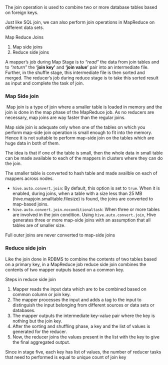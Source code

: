 The join operation is used to combine two or more database tables based on foreign keys.  

Just like SQL join, we can also perform join operations in MapReduce on different data sets.

Map Reduce Joins

1) Map side joins
2) Reduce side joins

A mapper’s job during Map Stage is to _“read”_ the data from join tables and to _“return”_ the **‘join key’** and **‘join value’** pair into an intermediate file. Further, in the shuffle stage, this intermediate file is then sorted and merged. The reducer’s job during reduce stage is to take this sorted result as input and complete the task of join.


### Map Side join 
 Map join is a type of join where a smaller table is loaded in memory and the join is done in the map phase of the MapReduce job. As no reducers are necessary, map joins are way faster than the regular joins.

Map side join is adequate only when one of the tables on which you perform map-side join operation is small enough to fit into the memory.  Hence it is not suitable to perform map-side join on the tables which are huge data in both of them.


The idea is that if one of the table is small, then the whole data in small table can be made available to each of the mappers in clusters where they can do the join. 

The smaller table is converted to hash table and made availble on each of mappers across nodes. 


-   `hive.auto.convert.join`: By default, this option is set to `true`. When it is enabled, during joins, when a table with a size less than 25 MB (hive.mapjoin.smalltable.filesize) is found, the joins are converted to map-based joins.
-   `hive.auto.convert.join.noconditionaltask`: When three or more tables are involved in the join condition. Using `hive.auto.convert.join`, Hive generates three or more map-side joins with an assumption that all tables are of smaller size.

Full outer joins are never converted to map-side joins


### Reduce side join
Like the join done in RDBMS to combine the contents of two tables based on a primary key, in a MapReduce job reduce side join combines the contents of two mapper outputs based on a common key.

Steps in reduce side join
1. Mapper reads the input data which are to be combined based on common column or join key.
2. The mapper processes the input and adds a tag to the input to distinguish the input belonging from different sources or data sets or databases.
3. The mapper outputs the intermediate key-value pair where the key is nothing but the join key.
4. After the sorting and shuffling phase, a key and the list of values is generated for the reducer.
5. Now, the reducer joins the values present in the list with the key to give the final aggregated output.

Since in stage five, each key has list of values, the number of reducer tasks that need to performed  is equal to unique count of join key


